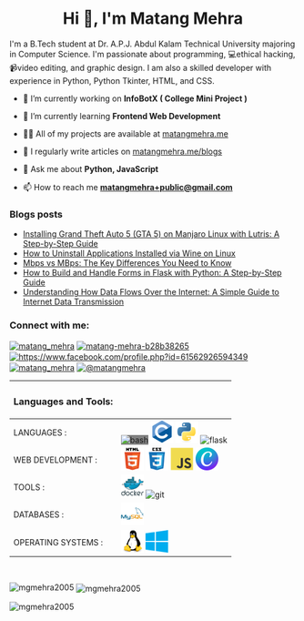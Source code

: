 <h1 align="center">Hi 👋, I'm Matang Mehra</h1>
<p>
I'm a B.Tech student at Dr. A.P.J. Abdul Kalam Technical University majoring in Computer Science. I'm passionate about programming, 💻ethical hacking, 📹video editing, and graphic design. I am also a skilled developer with experience in Python, Python Tkinter, HTML, and CSS.
</p>

- 🔭 I’m currently working on **InfoBotX ( College Mini Project )**

- 🌱 I’m currently learning **Frontend Web Development**

- 👨‍💻 All of my projects are available at [matangmehra.me](https://matangmehra.me)

- 📝 I regularly write articles on [matangmehra.me/blogs](https://matangmehra.me/blogs)

- 💬 Ask me about **Python, JavaScript**

- 📫 How to reach me **matangmehra+public@gmail.com**

### Blogs posts
<!-- BLOG-POST-LIST:START -->
- [Installing Grand Theft Auto 5 &lpar;GTA 5&rpar; on Manjaro Linux with Lutris: A Step-by-Step Guide](https://medium.com/@matangmehra/installing-grand-theft-auto-5-gta-5-on-manjaro-linux-with-lutris-a-step-by-step-guide-a9f9084c9782?source=rss-e036822575bc------2)
- [How to Uninstall Applications Installed via Wine on Linux](https://medium.com/@matangmehra/how-to-uninstall-applications-installed-via-wine-on-linux-970cf08a481c?source=rss-e036822575bc------2)
- [Mbps vs MBps: The Key Differences You Need to Know](https://medium.com/@matangmehra/mbps-vs-mbps-the-key-differences-you-need-to-know-f09cfcf94d82?source=rss-e036822575bc------2)
- [How to Build and Handle Forms in Flask with Python: A Step-by-Step Guide](https://medium.com/@matangmehra/how-to-make-forms-in-a-flask-application-8719e41d1c50?source=rss-e036822575bc------2)
- [Understanding How Data Flows Over the Internet: A Simple Guide to Internet Data Transmission](https://medium.com/@matangmehra/every-person-should-know-this-while-surfing-internet-f667b1795dfb?source=rss-e036822575bc------2)
<!-- BLOG-POST-LIST:END -->

<h3 align="left">Connect with me:</h3>
<p align="left">
<a href="https://twitter.com/matang_mehra" target="blank"><img align="center" src="https://raw.githubusercontent.com/rahuldkjain/github-profile-readme-generator/master/src/images/icons/Social/twitter.svg" alt="matang_mehra" height="30" width="40" /></a>
<a href="https://linkedin.com/in/matang-mehra-b28b38265" target="blank"><img align="center" src="https://raw.githubusercontent.com/rahuldkjain/github-profile-readme-generator/master/src/images/icons/Social/linked-in-alt.svg" alt="matang-mehra-b28b38265" height="30" width="40" /></a>
<a href="https://fb.com/https://www.facebook.com/profile.php?id=61562926594349" target="blank"><img align="center" src="https://raw.githubusercontent.com/rahuldkjain/github-profile-readme-generator/master/src/images/icons/Social/facebook.svg" alt="https://www.facebook.com/profile.php?id=61562926594349" height="30" width="40" /></a>
<a href="https://instagram.com/matang_mehra" target="blank"><img align="center" src="https://raw.githubusercontent.com/rahuldkjain/github-profile-readme-generator/master/src/images/icons/Social/instagram.svg" alt="matang_mehra" height="30" width="40" /></a>
<a href="https://medium.com/@matangmehra" target="blank"><img align="center" src="https://raw.githubusercontent.com/rahuldkjain/github-profile-readme-generator/master/src/images/icons/Social/medium.svg" alt="@matangmehra" height="30" width="40" /></a>
</p>

|<h3 align="left">Languages and Tools:</h3> ||
|--| -- |
| LANGUAGES : | <a href="https://www.gnu.org/software/bash/" target="_blank" rel="noreferrer" style="text-decoration:none;"> <img src="https://www.vectorlogo.zone/logos/gnu_bash/gnu_bash-icon.svg" alt="bash" width="40" height="40" style="background-color:grey;"/> </a>  <a href="https://www.cprogramming.com/" target="_blank" rel="noreferrer" style="text-decoration:none;"> <img src="https://raw.githubusercontent.com/devicons/devicon/master/icons/c/c-original.svg" alt="c" width="40" height="40"/> </a>  <a href="https://www.python.org" target="_blank" rel="noreferrer" style="text-decoration:none;"> <img src="https://raw.githubusercontent.com/devicons/devicon/master/icons/python/python-original.svg" alt="python" width="40" height="40"/> </a> <a href="https://flask.palletsprojects.com/" target="_blank" rel="noreferrer" style="text-decoration:none;"> <img src="https://www.vectorlogo.zone/logos/palletsprojects_flask/palletsprojects_flask-ar21.svg" alt="flask" width="auto" height="40" style="background-color:white;"/> </a> |  
WEB DEVELOPMENT : |<a href="https://www.w3.org/html/" target="_blank" rel="noreferrer" style="text-decoration:none;"> <img src="https://raw.githubusercontent.com/devicons/devicon/master/icons/html5/html5-original-wordmark.svg" alt="html5" width="40" height="40"/> </a> <a href="https://www.w3schools.com/css/" target="_blank" rel="noreferrer" style="text-decoration:none;"> <img src="https://raw.githubusercontent.com/devicons/devicon/master/icons/css3/css3-original-wordmark.svg" alt="css3" width="40" height="40"/> </a> <a href="https://developer.mozilla.org/en-US/docs/Web/JavaScript" target="_blank" rel="noreferrer" style="text-decoration:none;"> <img src="https://raw.githubusercontent.com/devicons/devicon/master/icons/javascript/javascript-original.svg" alt="javascript" width="40" height="40"/> </a> <a href="https://www.canva.com" target="_blank" rel="noreferrer" style="text-decoration:none;"> <img src="/icon/canva.svg" alt="canva" width="40" height="40"/> </a> |
TOOLS : | <a href="https://www.docker.com/" target="_blank" rel="noreferrer" style="text-decoration:none;"> <img src="https://raw.githubusercontent.com/devicons/devicon/master/icons/docker/docker-original-wordmark.svg" alt="docker" width="40" height="40"/> </a> <a href="https://git-scm.com/" target="_blank" rel="noreferrer" style="text-decoration:none;"> <img src="https://www.vectorlogo.zone/logos/git-scm/git-scm-icon.svg" alt="git" width="40" height="40"/> </a> | 
DATABASES : |<a href="https://www.mysql.com/" target="_blank" rel="noreferrer" style="text-decoration:none;"> <img src="https://raw.githubusercontent.com/devicons/devicon/master/icons/mysql/mysql-original-wordmark.svg" alt="mysql" width="40" height="40"/> </a> |
OPERATING SYSTEMS :| <a href="https://www.linux.org/" target="_blank" rel="noreferrer" style="text-decoration:none;"> <img src="https://raw.githubusercontent.com/devicons/devicon/master/icons/linux/linux-original.svg" alt="linux" width="40" height="40"/> </a> <a href="https://www.microsoft.com/en-in/windows/" target="_blank" rel="noreferrer" style="text-decoration:none;"> <img src="/icon/windows.svg" alt="windows" width="40" height="40"/> </a>  

<br>
<p><img align="left" src="https://github-readme-stats.vercel.app/api/top-langs?username=mgmehra2005&show_icons=true&theme=dark&locale=en&layout=compact" alt="mgmehra2005" /></p>

<p>&nbsp;<img align="center" src="https://github-readme-stats.vercel.app/api?username=mgmehra2005&show_icons=true&locale=en" alt="mgmehra2005" /></p>

<p><img align="center" src="https://github-readme-streak-stats.herokuapp.com/?user=mgmehra2005&theme=dark" alt="mgmehra2005" /></p>
